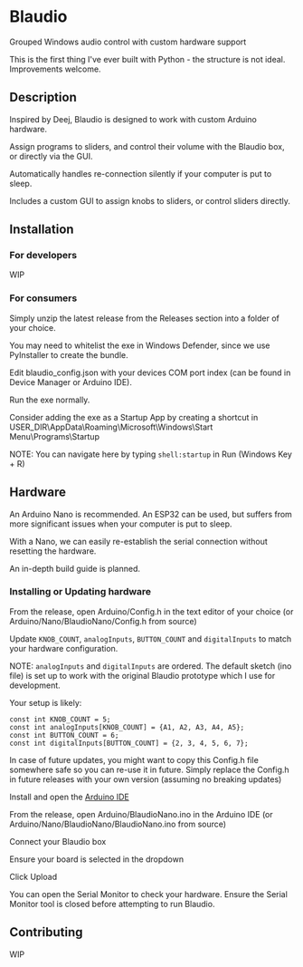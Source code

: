 # Blaudio
Grouped Windows audio control with custom hardware support

This is the first thing I've ever built with Python - the structure is not ideal. Improvements welcome.

## Description
Inspired by Deej, Blaudio is designed to work with custom Arduino hardware.

Assign programs to sliders, and control their volume with the Blaudio box, or directly via the GUI.

Automatically handles re-connection silently if your computer is put to sleep.

Includes a custom GUI to assign knobs to sliders, or control sliders directly.

## Installation
### For developers
WIP
### For consumers
Simply unzip the latest release from the Releases section into a folder of your choice.

You may need to whitelist the exe in Windows Defender, since we use PyInstaller to create the bundle.

Edit blaudio_config.json with your devices COM port index (can be found in Device Manager or Arduino IDE).

Run the exe normally.

Consider adding the exe as a Startup App by creating a shortcut in USER_DIR\AppData\Roaming\Microsoft\Windows\Start Menu\Programs\Startup

NOTE: You can navigate here by typing `shell:startup` in Run (Windows Key + R)

## Hardware
An Arduino Nano is recommended. An ESP32 can be used, but suffers from more significant issues when your computer is put to sleep.

With a Nano, we can easily re-establish the serial connection without resetting the hardware.

An in-depth build guide is planned.

### Installing or Updating hardware
From the release, open Arduino/Config.h in the text editor of your choice (or Arduino/Nano/BlaudioNano/Config.h from source)

Update `KNOB_COUNT`, `analogInputs`, `BUTTON_COUNT` and `digitalInputs` to match your hardware configuration.

NOTE: `analogInputs` and `digitalInputs` are ordered. The default sketch (ino file) is set up to work with the original Blaudio prototype which I use for development.

Your setup is likely:

```
const int KNOB_COUNT = 5;
const int analogInputs[KNOB_COUNT] = {A1, A2, A3, A4, A5};
const int BUTTON_COUNT = 6;
const int digitalInputs[BUTTON_COUNT] = {2, 3, 4, 5, 6, 7};
```

In case of future updates, you might want to copy this Config.h file somewhere safe so you can re-use it in future. Simply replace the Config.h in future releases with your own version (assuming no breaking updates)

Install and open the [Arduino IDE](https://www.arduino.cc/en/software)

From the release, open Arduino/BlaudioNano.ino in the Arduino IDE (or Arduino/Nano/BlaudioNano/BlaudioNano.ino from source)

Connect your Blaudio box

Ensure your board is selected in the dropdown

Click Upload

You can open the Serial Monitor to check your hardware. Ensure the Serial Monitor tool is closed before attempting to run Blaudio.

## Contributing
WIP